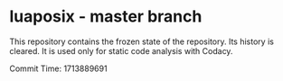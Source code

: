 # luaposix - master branch

This repository contains the frozen state of the repository.
Its history is cleared. It is used only for static code
analysis with Codacy.

Commit Time: 1713889691